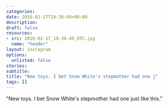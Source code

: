 ```yaml
---
categories:
date: 2016-02-17T19:36:49+00:00
description:
draft: false
resources:
- src: 2016-02-17_19-36-49_UTC.jpg
  name: "header"
layout: instagram
options:
  unlisted: false
stories:
subtitle:
title: "New toys. I bet Snow White's stepmother had one j"
tags: []
---
```


"New toys. I bet Snow White's stepmother had one just like this."
